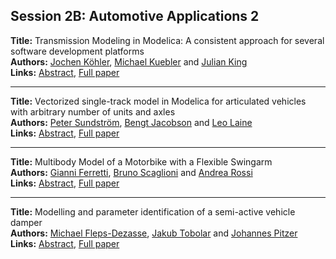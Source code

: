 <h2>Session 2B: Automotive Applications 2</h2>
<p>
<b>Title:</b> Transmission Modeling in Modelica: A consistent approach for several software development platforms<br />
<b>Authors:</b> <a href="../authors/author_169.html">Jochen Köhler</a>, <a href="../authors/author_176.html">Michael Kuebler</a> and <a href="../authors/author_163.html">Julian King</a><br />
<b>Links:</b> <a href="../abstracts/abstract_27.pdf">Abstract</a>, <a href="../submissions/ECP14096259_KohlerKueblerKing.pdf">Full paper</a>
</p>
<hr />
<p>
<b>Title:</b> Vectorized single-track model in Modelica for articulated vehicles with arbitrary number of units and axles<br />
<b>Authors:</b> <a href="../authors/author_297.html">Peter Sundström</a>, <a href="../authors/author_140.html">Bengt Jacobson</a> and <a href="../authors/author_185.html">Leo Laine</a><br />
<b>Links:</b> <a href="../abstracts/abstract_28.pdf">Abstract</a>, <a href="../submissions/ECP14096265_SundstromJacobsonLaine.pdf">Full paper</a>
</p>
<hr />
<p>
<b>Title:</b> Multibody Model of a Motorbike with a Flexible Swingarm<br />
<b>Authors:</b> <a href="../authors/author_89.html">Gianni Ferretti</a>, <a href="../authors/author_272.html">Bruno Scaglioni</a> and <a href="../authors/author_261.html">Andrea Rossi</a><br />
<b>Links:</b> <a href="../abstracts/abstract_29.pdf">Abstract</a>, <a href="../submissions/ECP14096273_FerrettiScaglioniRossi.pdf">Full paper</a>
</p>
<hr />
<p>
<b>Title:</b> Modelling and parameter identification of a semi-active vehicle damper<br />
<b>Authors:</b> <a href="../authors/author_90.html">Michael Fleps-Dezasse</a>, <a href="../authors/author_309.html">Jakub Tobolar</a> and <a href="../authors/author_244.html">Johannes Pitzer</a><br />
<b>Links:</b> <a href="../abstracts/abstract_30.pdf">Abstract</a>, <a href="../submissions/ECP14096283_FlepsdezasseTobolarPitzer.pdf">Full paper</a>
</p>